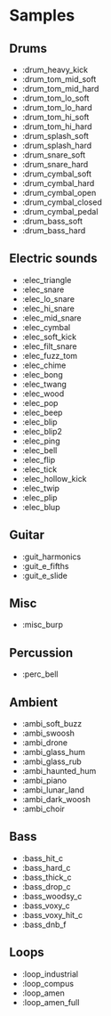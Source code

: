 # Samples

## Drums

* :drum_heavy_kick 
* :drum_tom_mid_soft 
* :drum_tom_mid_hard 
* :drum_tom_lo_soft 
* :drum_tom_lo_hard 
* :drum_tom_hi_soft 
* :drum_tom_hi_hard 
* :drum_splash_soft 
* :drum_splash_hard 
* :drum_snare_soft 
* :drum_snare_hard 
* :drum_cymbal_soft 
* :drum_cymbal_hard 
* :drum_cymbal_open 
* :drum_cymbal_closed 
* :drum_cymbal_pedal 
* :drum_bass_soft 
* :drum_bass_hard 

## Electric sounds

* :elec_triangle 
* :elec_snare 
* :elec_lo_snare 
* :elec_hi_snare 
* :elec_mid_snare 
* :elec_cymbal 
* :elec_soft_kick 
* :elec_filt_snare 
* :elec_fuzz_tom 
* :elec_chime 
* :elec_bong 
* :elec_twang 
* :elec_wood 
* :elec_pop 
* :elec_beep 
* :elec_blip 
* :elec_blip2 
* :elec_ping 
* :elec_bell 
* :elec_flip 
* :elec_tick 
* :elec_hollow_kick 
* :elec_twip 
* :elec_plip 
* :elec_blup 

## Guitar

* :guit_harmonics 
* :guit_e_fifths 
* :guit_e_slide 

## Misc

* :misc_burp 

## Percussion

* :perc_bell 

## Ambient

* :ambi_soft_buzz 
* :ambi_swoosh 
* :ambi_drone 
* :ambi_glass_hum 
* :ambi_glass_rub 
* :ambi_haunted_hum 
* :ambi_piano 
* :ambi_lunar_land 
* :ambi_dark_woosh 
* :ambi_choir 

## Bass

* :bass_hit_c 
* :bass_hard_c 
* :bass_thick_c 
* :bass_drop_c 
* :bass_woodsy_c 
* :bass_voxy_c 
* :bass_voxy_hit_c 
* :bass_dnb_f 

## Loops

* :loop_industrial 
* :loop_compus 
* :loop_amen 
* :loop_amen_full 
